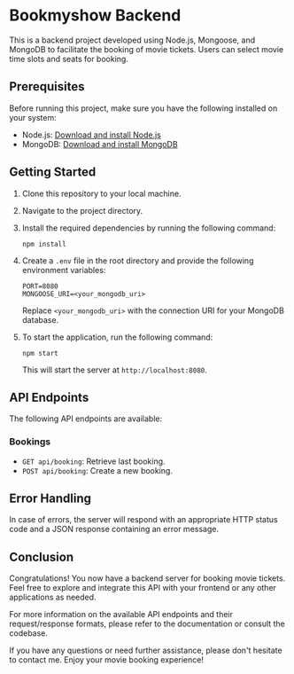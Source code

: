 # Bookmyshow Backend

This is a backend project developed using Node.js, Mongoose, and MongoDB to facilitate the booking of movie tickets. Users can select movie time slots and seats for booking.

## Prerequisites

Before running this project, make sure you have the following installed on your system:

- Node.js: [Download and install Node.js](https://nodejs.org)
- MongoDB: [Download and install MongoDB](https://www.mongodb.com/try/download/community)

## Getting Started

1. Clone this repository to your local machine.
2. Navigate to the project directory.
3. Install the required dependencies by running the following command:

   ```shell
   npm install
   ```

4. Create a `.env` file in the root directory and provide the following environment variables:

   ```
   PORT=8080
   MONGOOSE_URI=<your_mongodb_uri>
   ```

   Replace `<your_mongodb_uri>` with the connection URI for your MongoDB database.

5. To start the application, run the following command:

   ```shell
   npm start
   ```

   This will start the server at `http://localhost:8080`.

## API Endpoints

The following API endpoints are available:

### Bookings

- `GET api/booking`: Retrieve last booking.
- `POST api/booking`: Create a new booking.

## Error Handling

In case of errors, the server will respond with an appropriate HTTP status code and a JSON response containing an error message.

## Conclusion

Congratulations! You now have a backend server for booking movie tickets. Feel free to explore and integrate this API with your frontend or any other applications as needed.

For more information on the available API endpoints and their request/response formats, please refer to the documentation or consult the codebase.

If you have any questions or need further assistance, please don't hesitate to contact me. Enjoy your movie booking experience!